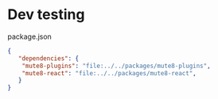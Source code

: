 
# Dev testing 

package.json
```json 
{
   "dependencies": {
    "mute8-plugins": "file:../../packages/mute8-plugins",
    "mute8-react": "file:../../packages/mute8-react",
   }
}
```